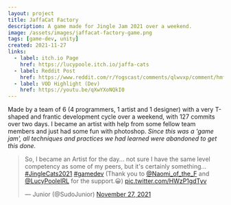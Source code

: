 ```yaml
---
layout: project
title: JaffaCat Factory
description: A game made for Jingle Jam 2021 over a weekend.
image: /assets/images/jaffacat-factory-game.png
tags: [game-dev, unity]
created: 2021-11-27
links:
  - label: itch.io Page
    href: https://lucypoole.itch.io/jaffa-cats
  - label: Reddit Post
    href: https://www.reddit.com/r/Yogscast/comments/qlwvxp/comment/hmf5v3v/?utm_source=share&utm_medium=web2x&context=3
  - label: VOD Highlight (Dev)
    href: https://youtu.be/qXwYXoNQkI0
---
```


Made by a team of 6 (4 programmers, 1 artist and 1 designer) with a very T-shaped and frantic development cycle over a weekend, with 127 commits over two days. I became an artist with help from some fellow team members and just had some fun with photoshop. *Since this was a 'game jam', all techniques and practices we had learned were abandoned to get this done.*

<div class="center"><blockquote class="twitter-tweet"><p lang="en" dir="ltr">So, I became an Artist for the day... not sure I have the same level competency as some of my peers, but it&#39;s certainly something... <a href="https://twitter.com/hashtag/JingleCats2021?src=hash&amp;ref_src=twsrc%5Etfw">#JingleCats2021</a> <a href="https://twitter.com/hashtag/gamedev?src=hash&amp;ref_src=twsrc%5Etfw">#gamedev</a> (Thank you to <a href="https://twitter.com/Naomi_of_the_F?ref_src=twsrc%5Etfw">@Naomi_of_the_F</a> and <a href="https://twitter.com/LucyPooleIRL?ref_src=twsrc%5Etfw">@LucyPooleIRL</a> for the support.😀) <a href="https://t.co/HWzP1gdTyv">pic.twitter.com/HWzP1gdTyv</a></p>&mdash; Junior (@SudoJunior) <a href="https://twitter.com/SudoJunior/status/1464663642041954317?ref_src=twsrc%5Etfw">November 27, 2021</a></blockquote></div>